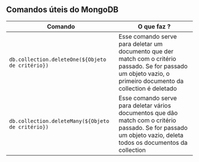 ## Comandos úteis do MongoDB

| Comando | O que faz ? |
|-|-|
|`db.collection.deleteOne(${Objeto de critério})` | Esse comando serve para deletar um documento que der match com o critério passado. Se for passado um objeto vazio, o primeiro documento da collection é deletado |
| `db.collection.deleteMany(${Objeto de critério})` | Esse comando serve para deletar vários documentos que dão match com o critério passado. Se for passado um objeto vazio, deleta todos os documentos da collection